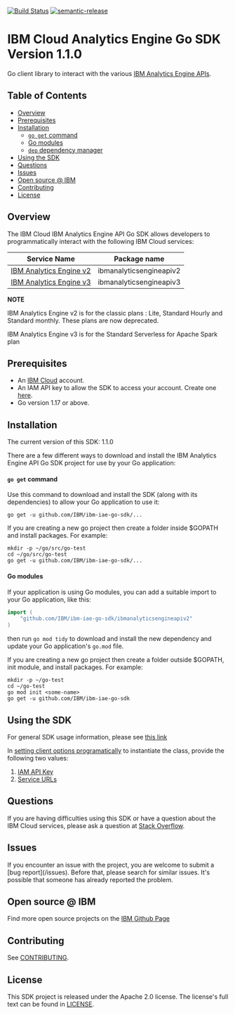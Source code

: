 [![Build Status](https://api.travis-ci.com/IBM/ibm-iae-go-sdk.svg?branch=master)](https://app.travis-ci.com/IBM/ibm-iae-go-sdk)
[![semantic-release](https://img.shields.io/badge/%20%20%F0%9F%93%A6%F0%9F%9A%80-semantic--release-e10079.svg)](https://github.com/semantic-release/semantic-release)

# IBM Cloud Analytics Engine Go SDK Version 1.1.0
Go client library to interact with the various [IBM Analytics Engine APIs](https://cloud.ibm.com/apidocs/ibm-analytics-engine).

## Table of Contents
<!--
  The TOC below is generated using the `markdown-toc` node package.

      https://github.com/jonschlinkert/markdown-toc

  You should regenerate the TOC after making changes to this file.

      npx markdown-toc -i README.md
  -->

<!-- toc -->

- [Overview](#overview)
- [Prerequisites](#prerequisites)
- [Installation](#installation)
    + [`go get` command](#go-get-command)
    + [Go modules](#go-modules)
    + [`dep` dependency manager](#dep-dependency-manager)
- [Using the SDK](#using-the-sdk)
- [Questions](#questions)
- [Issues](#issues)
- [Open source @ IBM](#open-source--ibm)
- [Contributing](#contributing)
- [License](#license)

<!-- tocstop -->

## Overview

The IBM Cloud IBM Analytics Engine API Go SDK allows developers to programmatically interact with the following IBM Cloud services:

Service Name | Package name 
--- | --- 
[IBM Analytics Engine v2](https://cloud.ibm.com/apidocs/ibm-analytics-engine/ibm-analytics-engine-v2) | ibmanalyticsengineapiv2
[IBM Analytics Engine v3](https://cloud.ibm.com/apidocs/ibm-analytics-engine/ibm-analytics-engine-v3) | ibmanalyticsengineapiv3

**NOTE**

IBM Analytics Engine v2 is for the classic plans : Lite, Standard Hourly and Standard monthly.
These plans are now deprecated.

IBM Analytics Engine v3 is for the Standard Serverless for Apache Spark plan

## Prerequisites

[ibm-cloud-onboarding]: https://cloud.ibm.com/registration

* An [IBM Cloud][ibm-cloud-onboarding] account.
* An IAM API key to allow the SDK to access your account. Create one [here](https://cloud.ibm.com/iam/apikeys).
* Go version 1.17 or above.

## Installation
The current version of this SDK: 1.1.0

There are a few different ways to download and install the IBM Analytics Engine API Go SDK project for use by your
Go application:

#### `go get` command  
Use this command to download and install the SDK (along with its dependencies) to allow your Go application to use it:

```
go get -u github.com/IBM/ibm-iae-go-sdk/...
```

If you are creating a new go project then create a folder inside $GOPATH and install packages. For example:
```
mkdir -p ~/go/src/go-test
cd ~/go/src/go-test
go get -u github.com/IBM/ibm-iae-go-sdk/...
```

#### Go modules  
If your application is using Go modules, you can add a suitable import to your Go application, like this:

```go
import (
	"github.com/IBM/ibm-iae-go-sdk/ibmanalyticsengineapiv2"
)
```

then run `go mod tidy` to download and install the new dependency and update your Go application's `go.mod` file.

If you are creating a new go project then create a folder outside $GOPATH, init module, and install packages. For example:
```
mkdir -p ~/go-test
cd ~/go-test
go mod init <some-name>
go get -u github.com/IBM/ibm-iae-go-sdk
```

## Using the SDK
For general SDK usage information, please see [this link](https://github.com/IBM/ibm-cloud-sdk-common/blob/master/README.md)

In [setting client options programatically](https://github.com/IBM/ibm-cloud-sdk-common/blob/master/README.md#setting-client-options-programmatically) to instantiate the class, provide the following two values:
1. [IAM API Key](https://cloud.ibm.com/docs/iam?topic=iam-userapikey#create_user_key)
1. [Service URLs](https://cloud.ibm.com/apidocs/ibm-analytics-engine#service-endpoints)

## Questions

If you are having difficulties using this SDK or have a question about the IBM Cloud services,
please ask a question at 
[Stack Overflow](http://stackoverflow.com/questions/ask?tags=ibm-cloud).

## Issues
If you encounter an issue with the project, you are welcome to submit a
[bug report](<github-repo-url>/issues).
Before that, please search for similar issues. It's possible that someone has already reported the problem.

## Open source @ IBM
Find more open source projects on the [IBM Github Page](http://ibm.github.io/)

## Contributing
See [CONTRIBUTING](CONTRIBUTING.md).

## License

This SDK project is released under the Apache 2.0 license.
The license's full text can be found in [LICENSE](LICENSE).
